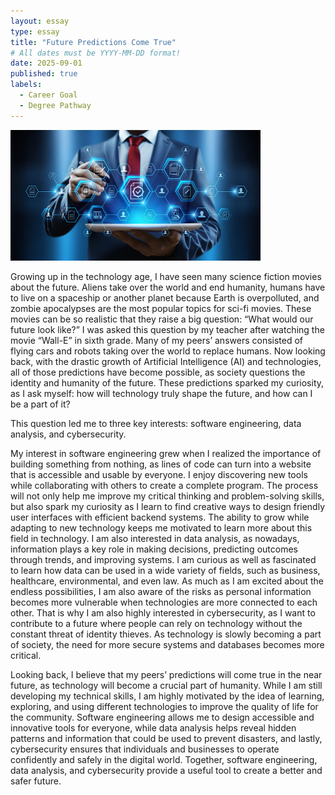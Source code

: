 ```yaml
---
layout: essay
type: essay
title: "Future Predictions Come True"
# All dates must be YYYY-MM-DD format!
date: 2025-09-01
published: true
labels:
  - Career Goal
  - Degree Pathway
---
```

<div class="text-center p-4">
  <img width="400px" src="../img/future.jpeg" class="img-thumbnail" >
</div>

Growing up in the technology age, I have seen many science fiction movies about the future. Aliens take over the world and end humanity, humans have to live on a spaceship or another planet because Earth is overpolluted, and zombie apocalypses are the most popular topics for sci-fi movies. These movies can be so realistic that they raise a big question: “What would our future look like?” I was asked this question by my teacher after watching the movie “Wall-E” in sixth grade. Many of my peers’ answers consisted of flying cars and robots taking over the world to replace humans. Now looking back, with the drastic growth of Artificial Intelligence (AI) and technologies, all of those predictions have become possible, as society questions the identity and humanity of the future. These predictions sparked my curiosity, as I ask myself: how will technology truly shape the future, and how can I be a part of it?
	
This question led me to three key interests: software engineering, data analysis, and cybersecurity. 
	
My interest in software engineering grew when I realized the importance of building something from nothing, as lines of code can turn into a website that is accessible and usable by everyone. I enjoy discovering new tools while collaborating with others to create a complete program. The process will not only help me improve my critical thinking and problem-solving skills, but also spark my curiosity as I learn to find creative ways to design friendly user interfaces with efficient backend systems. The ability to grow while adapting to new technology keeps me motivated to learn more about this field in technology. I am also interested in data analysis, as nowadays, information plays a key role in making decisions, predicting outcomes through trends, and improving systems. I am curious as well as fascinated to learn how data can be used in a wide variety of fields, such as business, healthcare, environmental, and even law. As much as I am excited about the endless possibilities, I am also aware of the risks as personal information becomes more vulnerable when technologies are more connected to each other. That is why I am also highly interested in cybersecurity, as I want to contribute to a future where people can rely on technology without the constant threat of identity thieves. As technology is slowly becoming a part of society, the need for more secure systems and databases becomes more critical. 
	
Looking back, I believe that my peers’ predictions will come true in the near future, as technology will become a crucial part of humanity. While I am still developing my technical skills, I am highly motivated by the idea of learning, exploring, and using different technologies to improve the quality of life for the community. Software engineering allows me to design accessible and innovative tools for everyone, while data analysis helps reveal hidden patterns and information that could be used to prevent disasters, and lastly, cybersecurity ensures that individuals and businesses to operate confidently and safely in the digital world. Together, software engineering, data analysis, and cybersecurity provide a useful tool to create a better and safer future. 

